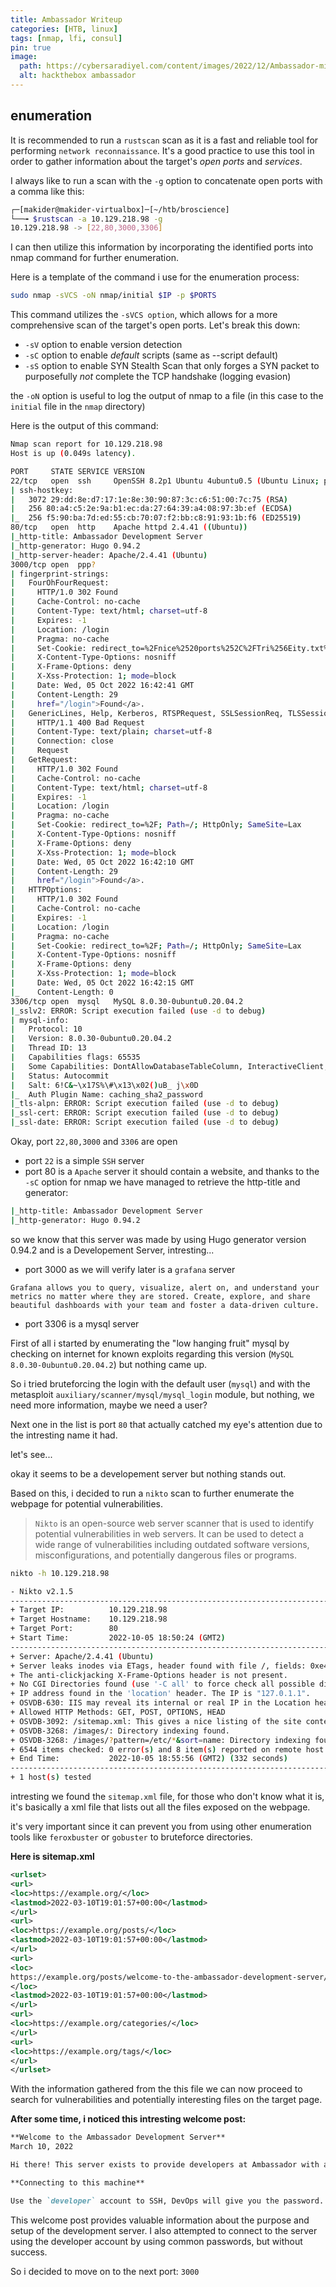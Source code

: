 ```yaml
---
title: Ambassador Writeup
categories: [HTB, linux]
tags: [nmap, lfi, consul]
pin: true
image:
  path: https://cybersaradiyel.com/content/images/2022/12/Ambassador-min-crop-1.png
  alt: hackthebox ambassador
---
```


## enumeration

It is recommended to run a `rustscan` scan as it is a fast and reliable tool for performing `network reconnaissance`. It's a good practice to use this tool in order to gather information about the target's *open ports* and *services*.

I always like to run a scan with the `-g` option to concatenate open ports with a comma like this:

```bash
┌─[makider@makider-virtualbox]─[~/htb/broscience]
└──╼ $rustscan -a 10.129.218.98 -g
10.129.218.98 -> [22,80,3000,3306]
```

I can then utilize this information by incorporating the identified ports into nmap command for further enumeration.

Here is a template of the command i use for the enumeration process:

```bash
sudo nmap -sVCS -oN nmap/initial $IP -p $PORTS
```

This command utilizes the `-sVCS option`, which allows for a more comprehensive scan of the target's open ports. Let's break this down:

- `-sV` option to enable version detection
- `-sC` option to enable *default* scripts (same as --script default)
- `-sS` option to enable SYN Stealth Scan that only forges a SYN packet to purposefully *not* complete the TCP handshake (logging evasion)


the `-oN` option is useful to log the output of nmap to a file (in this case to the `initial` file in the `nmap` directory)


Here is the output of this command:

```bash
Nmap scan report for 10.129.218.98
Host is up (0.049s latency).

PORT     STATE SERVICE VERSION
22/tcp   open  ssh     OpenSSH 8.2p1 Ubuntu 4ubuntu0.5 (Ubuntu Linux; protocol 2.0)
| ssh-hostkey: 
|   3072 29:dd:8e:d7:17:1e:8e:30:90:87:3c:c6:51:00:7c:75 (RSA)
|   256 80:a4:c5:2e:9a:b1:ec:da:27:64:39:a4:08:97:3b:ef (ECDSA)
|_  256 f5:90:ba:7d:ed:55:cb:70:07:f2:bb:c8:91:93:1b:f6 (ED25519)
80/tcp   open  http    Apache httpd 2.4.41 ((Ubuntu))
|_http-title: Ambassador Development Server
|_http-generator: Hugo 0.94.2
|_http-server-header: Apache/2.4.41 (Ubuntu)
3000/tcp open  ppp?
| fingerprint-strings: 
|   FourOhFourRequest: 
|     HTTP/1.0 302 Found
|     Cache-Control: no-cache
|     Content-Type: text/html; charset=utf-8
|     Expires: -1
|     Location: /login
|     Pragma: no-cache
|     Set-Cookie: redirect_to=%2Fnice%2520ports%252C%2FTri%256Eity.txt%252ebak; Path=/; HttpOnly; SameSite=Lax
|     X-Content-Type-Options: nosniff
|     X-Frame-Options: deny
|     X-Xss-Protection: 1; mode=block
|     Date: Wed, 05 Oct 2022 16:42:41 GMT
|     Content-Length: 29
|     href="/login">Found</a>.
|   GenericLines, Help, Kerberos, RTSPRequest, SSLSessionReq, TLSSessionReq, TerminalServerCookie: 
|     HTTP/1.1 400 Bad Request
|     Content-Type: text/plain; charset=utf-8
|     Connection: close
|     Request
|   GetRequest: 
|     HTTP/1.0 302 Found
|     Cache-Control: no-cache
|     Content-Type: text/html; charset=utf-8
|     Expires: -1
|     Location: /login
|     Pragma: no-cache
|     Set-Cookie: redirect_to=%2F; Path=/; HttpOnly; SameSite=Lax
|     X-Content-Type-Options: nosniff
|     X-Frame-Options: deny
|     X-Xss-Protection: 1; mode=block
|     Date: Wed, 05 Oct 2022 16:42:10 GMT
|     Content-Length: 29
|     href="/login">Found</a>.
|   HTTPOptions: 
|     HTTP/1.0 302 Found
|     Cache-Control: no-cache
|     Expires: -1
|     Location: /login
|     Pragma: no-cache
|     Set-Cookie: redirect_to=%2F; Path=/; HttpOnly; SameSite=Lax
|     X-Content-Type-Options: nosniff
|     X-Frame-Options: deny
|     X-Xss-Protection: 1; mode=block
|     Date: Wed, 05 Oct 2022 16:42:15 GMT
|_    Content-Length: 0
3306/tcp open  mysql   MySQL 8.0.30-0ubuntu0.20.04.2
|_sslv2: ERROR: Script execution failed (use -d to debug)
| mysql-info: 
|   Protocol: 10
|   Version: 8.0.30-0ubuntu0.20.04.2
|   Thread ID: 13
|   Capabilities flags: 65535
|   Some Capabilities: DontAllowDatabaseTableColumn, InteractiveClient, SupportsCompression, ODBCClient, SupportsLoadDataLocal, Support41Auth, IgnoreSigpipes, SupportsTransactions, Speaks41ProtocolOld, FoundRows, LongColumnFlag, LongPassword, SwitchToSSLAfterHandshake, IgnoreSpaceBeforeParenthesis, ConnectWithDatabase, Speaks41ProtocolNew, SupportsAuthPlugins, SupportsMultipleStatments, SupportsMultipleResults
|   Status: Autocommit
|   Salt: 6!C&~\x17S%\#\x13\x02()uB_ j\x0D
|_  Auth Plugin Name: caching_sha2_password
|_tls-alpn: ERROR: Script execution failed (use -d to debug)
|_ssl-cert: ERROR: Script execution failed (use -d to debug)
|_ssl-date: ERROR: Script execution failed (use -d to debug)

```

Okay, port `22,80,3000` and `3306` are open

- port `22` is a simple `SSH` server
- port 80 is a `Apache` server it should contain a website, and thanks to the `-sC` option for nmap we have managed to retrieve the http-title and generator:

```bash
|_http-title: Ambassador Development Server
|_http-generator: Hugo 0.94.2
```

so we know that this server was made by using Hugo generator version 0.94.2 and is a Developement Server, intresting...

- port 3000 as we will verify later is a `grafana` server

```
Grafana allows you to query, visualize, alert on, and understand your metrics no matter where they are stored. Create, explore, and share beautiful dashboards with your team and foster a data-driven culture.
```

- port 3306 is a mysql server


 First of all i started by enumerating the "low hanging fruit" mysql by checking on internet for known exploits regarding this version (`MySQL 8.0.30-0ubuntu0.20.04.2`) but nothing came up.

 So i tried bruteforcing the login with the default user (`mysql`) and with the metasploit `auxiliary/scanner/mysql/mysql_login` module, but nothing, we need more information, maybe we need a user?

 Next one in the list is port `80` that actually catched my eye's attention due to the intresting name it had.

 let's see...

 okay it seems to be a developement server but nothing stands out.

Based on this, i decided to run a `nikto` scan to further enumerate the webpage for potential vulnerabilities.

> `Nikto` is an open-source web server scanner that is used to identify potential vulnerabilities in web servers. It can be used to detect a wide range of vulnerabilities including outdated software versions, misconfigurations, and potentially dangerous files or programs.

```bash
nikto -h 10.129.218.98

- Nikto v2.1.5
---------------------------------------------------------------------------
+ Target IP:          10.129.218.98
+ Target Hostname:    10.129.218.98
+ Target Port:        80
+ Start Time:         2022-10-05 18:50:24 (GMT2)
---------------------------------------------------------------------------
+ Server: Apache/2.4.41 (Ubuntu)
+ Server leaks inodes via ETags, header found with file /, fields: 0xe46 0x5e7a7c4652f79 
+ The anti-clickjacking X-Frame-Options header is not present.
+ No CGI Directories found (use '-C all' to force check all possible dirs)
+ IP address found in the 'location' header. The IP is "127.0.1.1".
+ OSVDB-630: IIS may reveal its internal or real IP in the Location header via a request to the /images directory. The value is "http://127.0.1.1/images/".
+ Allowed HTTP Methods: GET, POST, OPTIONS, HEAD 
+ OSVDB-3092: /sitemap.xml: This gives a nice listing of the site content.
+ OSVDB-3268: /images/: Directory indexing found.
+ OSVDB-3268: /images/?pattern=/etc/*&sort=name: Directory indexing found.
+ 6544 items checked: 0 error(s) and 8 item(s) reported on remote host
+ End Time:           2022-10-05 18:55:56 (GMT2) (332 seconds)
---------------------------------------------------------------------------
+ 1 host(s) tested

```


intresting we found the `sitemap.xml` file, for those who don't know what it is, it's basically a xml file that lists out all the files exposed on the webpage.

it's very important since it can prevent you from using other enumeration tools like `feroxbuster` or `gobuster` to bruteforce directories.


**Here is sitemap.xml**

```xml
<urlset>
<url>
<loc>https://example.org/</loc>
<lastmod>2022-03-10T19:01:57+00:00</lastmod>
</url>
<url>
<loc>https://example.org/posts/</loc>
<lastmod>2022-03-10T19:01:57+00:00</lastmod>
</url>
<url>
<loc>
https://example.org/posts/welcome-to-the-ambassador-development-server/
</loc>
<lastmod>2022-03-10T19:01:57+00:00</lastmod>
</url>
<url>
<loc>https://example.org/categories/</loc>
</url>
<url>
<loc>https://example.org/tags/</loc>
</url>
</urlset>
```

With the information gathered from the this file we can now proceed to search for vulnerabilities and potentially interesting files on the target page.

**After some time, i noticed this intresting welcome post:**

```markdown
**Welcome to the Ambassador Development Server**
March 10, 2022

Hi there! This server exists to provide developers at Ambassador with a standalone development environment. When you start as a developer at Ambassador, you will be assigned a development server of your own to use.

**Connecting to this machine**

Use the `developer` account to SSH, DevOps will give you the password.
```

This welcome post provides valuable information about the purpose and setup of the development server. I also attempted to connect to the server using the developer account by using common passwords, but without success.

So i decided to move on to the next port: `3000`

